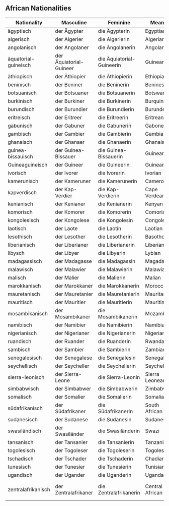 ## African Nationalities

| Nationality          | Masculine               | Feminine                  | Meaning         | Country                  |
| -------------------- | ----------------------- | ------------------------- | --------------- | ------------------------ |
| ägyptisch            | der Ägypter             | die Ägypterin             | Egyptian        | Egypt                    |
| algerisch            | der Algerier            | die Algerierin            | Algerian        | Algeria                  |
| angolanisch          | der Angolaner           | die Angolanerin           | Angolan         | Angola                   |
| äquatorial-guineisch | der Äquiatorial-Guineer | die Äquiatorial-Guineerin | Guinean         | Equatorial Guinea        |
| äthiopisch           | der Äthiopier           | die Äthiopierin           | Ethiopian       | Ethiopia                 |
| beninisch            | der Beniner             | die Beninerin             | Beninese        | Benin                    |
| botsuanisch          | der Botsuaner           | die Botsuanerin           | Botswanian      | Botswana                 |
| burkinisch           | der Burkiner            | die Burkinerin            | Burquinese      | Burkina Faso             |
| burundisch           | der Burundier           | die Burundierin           | Burundese       | Burundi                  |
| eritreisch           | der Eritreer            | die Eritreerin            | Eritrean        | Eritrea                  |
| gabunisch            | der Gabuner             | die Gabunerin             | Gabonese        | Gabon                    |
| gambisch             | der Gambier             | die Gambierin             | Gambian         | Gambia                   |
| ghanaisch            | der Ghanaer             | die Ghanaerin             | Ghanaian        | Ghana                    |
| guinea-bissauisch    | der Guinea-Bissauer     | die Guinea-Bissauerin     | Guinean         | Guinea-Bissau            |
| Guineaguineisch      | der Guineer             | die Guineerin             | Guinean         | Guinea                   |
| ivorisch             | der Ivorer              | die Ivorerin              | Ivorian         | Ivory Coast              |
| kamerunisch          | der Kameruner           | die Kamerunerin           | Cameroonian     | Cameroon                 |
| kapverdisch          | der Kap-Verdier         | die Kap-Verdierin         | Cape Verdean    | Cape Verde Islands       |
| kenianisch           | der Kenianer            | die Kenianerin            | Kenyan          | Kenya                    |
| komorisch            | der Komorer             | die Komorerin             | Comorian        | Comoros                  |
| kongolesisch         | der Kongolese           | die Kongolesin            | Congolese       | Congo                    |
| laotisch             | der Laote               | die Laotin                | Laotian         | Laos                     |
| lesothisch           | der Lesother            | die Lesotherin            | Basotho         | Lesotho                  |
| liberianisch         | der Liberianer          | die Liberianerin          | Liberian        | Liberia                  |
| libysch              | der Libyer              | die Libyerin              | Lybian          | Libya                    |
| madagassisch         | der Madagasse           | die Madagassin            | Magadascan      | Madagascar               |
| malawisch            | der Malawier            | die Malawierin            | Malawian        | Malawi                   |
| malisch              | der Malier              | die Malierin              | Malian          | Mali                     |
| marokkanisch         | der Marokkaner          | die Marokkanerin          | Moroccan        | Morocco                  |
| mauretanisch         | der Mauretanier         | die Mauretanierin         | Mauritanian     | Mauritania               |
| mauritisch           | der Mauritier           | die Mauritierin           | Mauritian       | Mauritius                |
| mosambikanisch       | der Mosambikaner        | die Mosambikanerin        | Mozambican      | Mozambique               |
| namibisch            | der Namibier            | die Namibierin            | Namibian        | Nambia                   |
| nigerianisch         | der Nigerianer          | die Nigerianerin          | Nigerian        | Niger                    |
| ruandisch            | der Ruander             | die Ruanderin             | Rwandan         | Rwanda                   |
| sambisch             | der Sambier             | die Sambierin             | Zambian         | Zambia                   |
| senegalesisch        | der Senegalese          | die Senegalesin           | Senegalese      | Senegal                  |
| seychellisch         | der Seycheller          | die Seychellerin          | Seychellois     | Seychelles               |
| sierra-leonisch      | der Sierra-Leone        | die Sierra-Leonin         | Sierra Leonean  | Sierra Leone             |
| simbabwisch          | der Simbabwer           | die Simbabwerin           | Zimbabwean      | Zimbabwe                 |
| somalisch            | der Somalier            | die Somalierin            | Somalian        | Somalia                  |
| südafrikanisch       | der Südafrikaner        | die Südafrikanerin        | South African   | South Africa             |
| sudanesisch          | der Sudanese            | die Sudanesin             | Sudanese        | Sudan                    |
| swasiländisch        | der Swasiländer         | die Swasiländerin         | Swazi           | Swaziland                |
| tansanisch           | der Tansanier           | die Tansanierin           | Tanzanian       | Tanzania                 |
| togolesisch          | der Togoleser           | die Togoleserin           | Togolese        | Togo                     |
| tschadisch           | der Tschader            | die Tschaderin            | Chadian         | Chad                     |
| tunesisch            | der Tunesier            | die Tunesierin            | Tunisian        | Tunez                    |
| ugandisch            | der Ugander             | die Uganderin             | Ugandan         | Uganda                   |
| zentralafrikanisch   | der Zentralafrikaner    | die Zentralafrikanerin    | Central African | Central African Republic |https://www.germanveryeasy.com/nationalities
